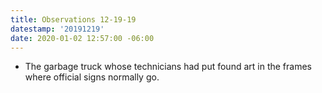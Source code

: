 ```yaml
---
title: Observations 12-19-19
datestamp: '20191219'
date: 2020-01-02 12:57:00 -06:00
---
```


- The garbage truck whose technicians had put found art in the frames where official signs normally go.
